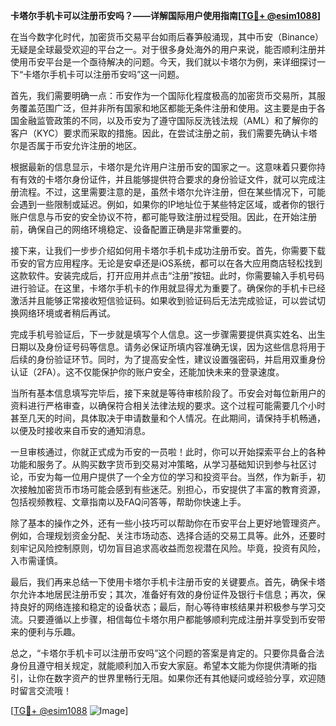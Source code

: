 **卡塔尔手机卡可以注册币安吗？——详解国际用户使用指南[[TG💪+ @esim1088](https://t.me/s/esim1088)]**

在当今数字化时代，加密货币交易平台如雨后春笋般涌现，其中币安（Binance）无疑是全球最受欢迎的平台之一。对于很多身处海外的用户来说，能否顺利注册并使用币安平台是一个亟待解决的问题。今天，我们就以卡塔尔为例，来详细探讨一下“卡塔尔手机卡可以注册币安吗”这一问题。

首先，我们需要明确一点：币安作为一个国际化程度极高的加密货币交易所，其服务覆盖范围广泛，但并非所有国家和地区都能无条件注册和使用。这主要是由于各国金融监管政策的不同，以及币安为了遵守国际反洗钱法规（AML）和了解你的客户（KYC）要求而采取的措施。因此，在尝试注册之前，我们需要先确认卡塔尔是否属于币安允许注册的地区。

根据最新的信息显示，卡塔尔是允许用户注册币安的国家之一。这意味着只要你持有有效的卡塔尔身份证件，并且能够提供符合要求的身份验证文件，就可以完成注册流程。不过，这里需要注意的是，虽然卡塔尔允许注册，但在某些情况下，可能会遇到一些限制或延迟。例如，如果你的IP地址位于某些特定区域，或者你的银行账户信息与币安的安全协议不符，都可能导致注册过程受阻。因此，在开始注册前，确保自己的网络环境稳定、设备配置正确是非常重要的。

接下来，让我们一步步介绍如何用卡塔尔手机卡成功注册币安。首先，你需要下载币安的官方应用程序。无论是安卓还是iOS系统，都可以在各大应用商店轻松找到这款软件。安装完成后，打开应用并点击“注册”按钮。此时，你需要输入手机号码进行验证。在这里，卡塔尔手机卡的作用就显得尤为重要了。确保你的手机卡已经激活并且能够正常接收短信验证码。如果收到验证码后无法完成验证，可以尝试切换网络环境或者稍后再试。

完成手机号验证后，下一步就是填写个人信息。这一步骤需要提供真实姓名、出生日期以及身份证号码等信息。请务必保证所填内容准确无误，因为这些信息将用于后续的身份验证环节。同时，为了提高安全性，建议设置强密码，并启用双重身份认证（2FA）。这不仅能保护你的账户安全，还能加快未来的登录速度。

当所有基本信息填写完毕后，接下来就是等待审核阶段了。币安会对每位新用户的资料进行严格审查，以确保符合相关法律法规的要求。这个过程可能需要几个小时甚至几天的时间，具体取决于申请数量和个人情况。在此期间，请保持手机畅通，以便及时接收来自币安的通知消息。

一旦审核通过，你就正式成为币安的一员啦！此时，你可以开始探索平台上的各种功能和服务了。从购买数字货币到交易对冲策略，从学习基础知识到参与社区讨论，币安为每一位用户提供了一个全方位的学习和投资平台。当然，作为新手，初次接触加密货币市场可能会感到有些迷茫。别担心，币安提供了丰富的教育资源，包括视频教程、文章指南以及FAQ问答等，帮助你快速上手。

除了基本的操作之外，还有一些小技巧可以帮助你在币安平台上更好地管理资产。例如，合理规划资金分配、关注市场动态、选择合适的交易工具等。此外，还要时刻牢记风险控制原则，切勿盲目追求高收益而忽视潜在风险。毕竟，投资有风险，入市需谨慎。

最后，我们再来总结一下使用卡塔尔手机卡注册币安的关键要点。首先，确保卡塔尔允许本地居民注册币安；其次，准备好有效的身份证件及银行卡信息；再次，保持良好的网络连接和稳定的设备状态；最后，耐心等待审核结果并积极参与学习交流。只要遵循以上步骤，相信每位卡塔尔用户都能够顺利完成注册并享受到币安带来的便利与乐趣。

总之，“卡塔尔手机卡可以注册币安吗”这个问题的答案是肯定的。只要你具备合法身份且遵守相关规定，就能顺利加入币安大家庭。希望本文能为你提供清晰的指引，让你在数字资产的世界里畅行无阻。如果你还有其他疑问或经验分享，欢迎随时留言交流哦！

[[TG💪+ @esim1088](https://t.me/s/esim1088) ![Image](https://i.postimg.cc/4NQfJmqS/Snipaste-2025-05-13-00-14-12.png)]
